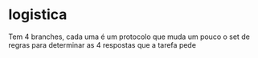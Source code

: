 # logistica

Tem 4 branches, cada uma é um protocolo que muda um pouco o set de regras para determinar as 4 respostas que a tarefa pede
